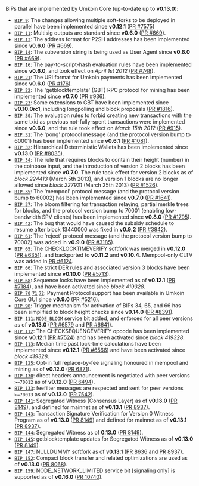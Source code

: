 BIPs that are implemented by Umkoin Core (up-to-date up to **v0.13.0**):

* [`BIP 9`](https://github.com/umkoin/bips/blob/master/bip-0009.mediawiki): The changes allowing multiple soft-forks to be deployed in parallel have been implemented since **v0.12.1**  ([PR #7575](https://github.com/vmta/umkoin/pull/7575))
* [`BIP 11`](https://github.com/umkoin/bips/blob/master/bip-0011.mediawiki): Multisig outputs are standard since **v0.6.0** ([PR #669](https://github.com/vmta/umkoin/pull/669)).
* [`BIP 13`](https://github.com/umkoin/bips/blob/master/bip-0013.mediawiki): The address format for P2SH addresses has been implemented since **v0.6.0** ([PR #669](https://github.com/vmta/umkoin/pull/669)).
* [`BIP 14`](https://github.com/umkoin/bips/blob/master/bip-0014.mediawiki): The subversion string is being used as User Agent since **v0.6.0** ([PR #669](https://github.com/vmta/umkoin/pull/669)).
* [`BIP 16`](https://github.com/umkoin/bips/blob/master/bip-0016.mediawiki): The pay-to-script-hash evaluation rules have been implemented since **v0.6.0**, and took effect on *April 1st 2012* ([PR #748](https://github.com/vmta/umkoin/pull/748)).
* [`BIP 21`](https://github.com/umkoin/bips/blob/master/bip-0021.mediawiki): The URI format for Umkoin payments has been implemented since **v0.6.0** ([PR #176](https://github.com/vmta/umkoin/pull/176)).
* [`BIP 22`](https://github.com/umkoin/bips/blob/master/bip-0022.mediawiki): The 'getblocktemplate' (GBT) RPC protocol for mining has been implemented since **v0.7.0** ([PR #936](https://github.com/vmta/umkoin/pull/936)).
* [`BIP 23`](https://github.com/umkoin/bips/blob/master/bip-0023.mediawiki): Some extensions to GBT have been implemented since **v0.10.0rc1**, including longpolling and block proposals ([PR #1816](https://github.com/vmta/umkoin/pull/1816)).
* [`BIP 30`](https://github.com/umkoin/bips/blob/master/bip-0030.mediawiki): The evaluation rules to forbid creating new transactions with the same txid as previous not-fully-spent transactions were implemented since **v0.6.0**, and the rule took effect on *March 15th 2012* ([PR #915](https://github.com/vmta/umkoin/pull/915)).
* [`BIP 31`](https://github.com/umkoin/bips/blob/master/bip-0031.mediawiki): The 'pong' protocol message (and the protocol version bump to 60001) has been implemented since **v0.6.1** ([PR #1081](https://github.com/vmta/umkoin/pull/1081)).
* [`BIP 32`](https://github.com/umkoin/bips/blob/master/bip-0032.mediawiki): Hierarchical Deterministic Wallets has been implemented since **v0.13.0** ([PR #8035](https://github.com/vmta/umkoin/pull/8035)).
* [`BIP 34`](https://github.com/umkoin/bips/blob/master/bip-0034.mediawiki): The rule that requires blocks to contain their height (number) in the coinbase input, and the introduction of version 2 blocks has been implemented since **v0.7.0**. The rule took effect for version 2 blocks as of *block 224413* (March 5th 2013), and version 1 blocks are no longer allowed since *block 227931* (March 25th 2013) ([PR #1526](https://github.com/vmta/umkoin/pull/1526)).
* [`BIP 35`](https://github.com/umkoin/bips/blob/master/bip-0035.mediawiki): The 'mempool' protocol message (and the protocol version bump to 60002) has been implemented since **v0.7.0** ([PR #1641](https://github.com/vmta/umkoin/pull/1641)).
* [`BIP 37`](https://github.com/umkoin/bips/blob/master/bip-0037.mediawiki): The bloom filtering for transaction relaying, partial merkle trees for blocks, and the protocol version bump to 70001 (enabling low-bandwidth SPV clients) has been implemented since **v0.8.0** ([PR #1795](https://github.com/vmta/umkoin/pull/1795)).
* [`BIP 42`](https://github.com/umkoin/bips/blob/master/bip-0042.mediawiki): The bug that would have caused the subsidy schedule to resume after block 13440000 was fixed in **v0.9.2** ([PR #3842](https://github.com/vmta/umkoin/pull/3842)).
* [`BIP 61`](https://github.com/umkoin/bips/blob/master/bip-0061.mediawiki): The 'reject' protocol message (and the protocol version bump to 70002) was added in **v0.9.0** ([PR #3185](https://github.com/vmta/umkoin/pull/3185)).
* [`BIP 65`](https://github.com/umkoin/bips/blob/master/bip-0065.mediawiki): The CHECKLOCKTIMEVERIFY softfork was merged in **v0.12.0** ([PR #6351](https://github.com/vmta/umkoin/pull/6351)), and backported to **v0.11.2** and **v0.10.4**. Mempool-only CLTV was added in [PR #6124](https://github.com/vmta/umkoin/pull/6124).
* [`BIP 66`](https://github.com/umkoin/bips/blob/master/bip-0066.mediawiki): The strict DER rules and associated version 3 blocks have been implemented since **v0.10.0** ([PR #5713](https://github.com/vmta/umkoin/pull/5713)).
* [`BIP 68`](https://github.com/umkoin/bips/blob/master/bip-0068.mediawiki): Sequence locks have been implemented as of **v0.12.1**  ([PR #7184](https://github.com/vmta/umkoin/pull/7184)), and have been activated since *block 419328*.
* [`BIP 70`](https://github.com/umkoin/bips/blob/master/bip-0070.mediawiki) [`71`](https://github.com/umkoin/bips/blob/master/bip-0071.mediawiki) [`72`](https://github.com/umkoin/bips/blob/master/bip-0072.mediawiki): Payment Protocol support has been available in Umkoin Core GUI since **v0.9.0** ([PR #5216](https://github.com/vmta/umkoin/pull/5216)).
* [`BIP 90`](https://github.com/umkoin/bips/blob/master/bip-0090.mediawiki): Trigger mechanism for activation of BIPs 34, 65, and 66 has been simplified to block height checks since **v0.14.0** ([PR #8391](https://github.com/vmta/umkoin/pull/8391)).
* [`BIP 111`](https://github.com/umkoin/bips/blob/master/bip-0111.mediawiki): `NODE_BLOOM` service bit added, and enforced for all peer versions as of **v0.13.0** ([PR #6579](https://github.com/vmta/umkoin/pull/6579) and [PR #6641](https://github.com/vmta/umkoin/pull/6641)).
* [`BIP 112`](https://github.com/umkoin/bips/blob/master/bip-0112.mediawiki): The CHECKSEQUENCEVERIFY opcode has been implemented since **v0.12.1** ([PR #7524](https://github.com/vmta/umkoin/pull/7524)) and has been activated since *block 419328*.
* [`BIP 113`](https://github.com/umkoin/bips/blob/master/bip-0113.mediawiki): Median time past lock-time calculations have been implemented since **v0.12.1** ([PR #6566](https://github.com/vmta/umkoin/pull/6566)) and have been activated since *block 419328*.
* [`BIP 125`](https://github.com/umkoin/bips/blob/master/bip-0125.mediawiki): Opt-in full replace-by-fee signaling honoured in mempool and mining as of **v0.12.0** ([PR 6871](https://github.com/vmta/umkoin/pull/6871)).
* [`BIP 130`](https://github.com/umkoin/bips/blob/master/bip-0130.mediawiki): direct headers announcement is negotiated with peer versions `>=70012` as of **v0.12.0** ([PR 6494](https://github.com/vmta/umkoin/pull/6494)).
* [`BIP 133`](https://github.com/umkoin/bips/blob/master/bip-0133.mediawiki): feefilter messages are respected and sent for peer versions `>=70013` as of **v0.13.0** ([PR 7542](https://github.com/vmta/umkoin/pull/7542)).
* [`BIP 141`](https://github.com/umkoin/bips/blob/master/bip-0141.mediawiki): Segregated Witness (Consensus Layer) as of **v0.13.0** ([PR 8149](https://github.com/vmta/umkoin/pull/8149)), and defined for mainnet as of **v0.13.1** ([PR 8937](https://github.com/vmta/umkoin/pull/8937)).
* [`BIP 143`](https://github.com/umkoin/bips/blob/master/bip-0143.mediawiki): Transaction Signature Verification for Version 0 Witness Program as of **v0.13.0** ([PR 8149](https://github.com/vmta/umkoin/pull/8149)) and defined for mainnet as of **v0.13.1** ([PR 8937](https://github.com/vmta/umkoin/pull/8937)).
* [`BIP 144`](https://github.com/umkoin/bips/blob/master/bip-0144.mediawiki): Segregated Witness as of **0.13.0** ([PR 8149](https://github.com/vmta/umkoin/pull/8149)).
* [`BIP 145`](https://github.com/umkoin/bips/blob/master/bip-0145.mediawiki): getblocktemplate updates for Segregated Witness as of **v0.13.0** ([PR 8149](https://github.com/vmta/umkoin/pull/8149)).
* [`BIP 147`](https://github.com/umkoin/bips/blob/master/bip-0147.mediawiki): NULLDUMMY softfork as of **v0.13.1** ([PR 8636](https://github.com/vmta/umkoin/pull/8636) and [PR 8937](https://github.com/vmta/umkoin/pull/8937)).
* [`BIP 152`](https://github.com/umkoin/bips/blob/master/bip-0152.mediawiki): Compact block transfer and related optimizations are used as of **v0.13.0** ([PR 8068](https://github.com/vmta/umkoin/pull/8068)).
* [`BIP 159`](https://github.com/umkoin/bips/blob/master/bip-0159.mediawiki): NODE_NETWORK_LIMITED service bit [signaling only] is supported as of **v0.16.0** ([PR 10740](https://github.com/vmta/umkoin/pull/10740)).
